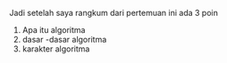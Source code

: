 Jadi setelah saya rangkum dari pertemuan ini ada 3 poin

1.  Apa itu algoritma 
2.  dasar -dasar algoritma
3.  karakter algoritma